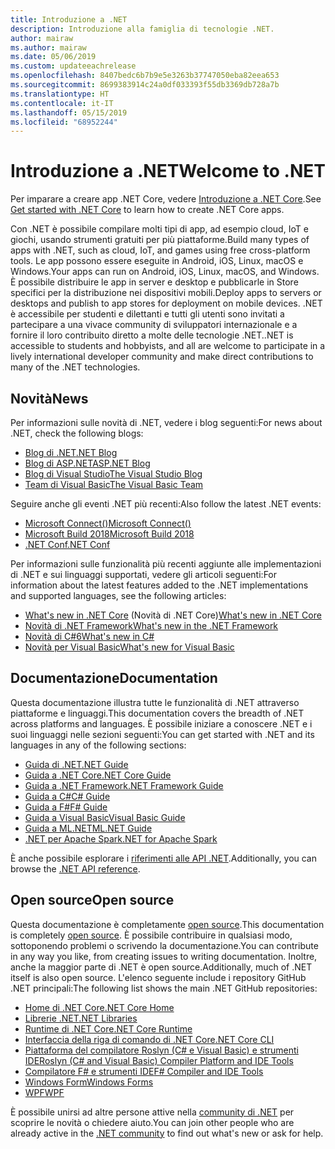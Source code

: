 ```yaml
---
title: Introduzione a .NET
description: Introduzione alla famiglia di tecnologie .NET.
author: mairaw
ms.author: mairaw
ms.date: 05/06/2019
ms.custom: updateeachrelease
ms.openlocfilehash: 8407bedc6b7b9e5e3263b37747050eba82eea653
ms.sourcegitcommit: 8699383914c24a0df033393f55db3369db728a7b
ms.translationtype: HT
ms.contentlocale: it-IT
ms.lasthandoff: 05/15/2019
ms.locfileid: "68952244"
---
```

# <a name="welcome-to-net"></a><span data-ttu-id="52769-103">Introduzione a .NET</span><span class="sxs-lookup"><span data-stu-id="52769-103">Welcome to .NET</span></span>

<span data-ttu-id="52769-104">Per imparare a creare app .NET Core, vedere [Introduzione a .NET Core](core/get-started.md).</span><span class="sxs-lookup"><span data-stu-id="52769-104">See [Get started with .NET Core](core/get-started.md) to learn how to create .NET Core apps.</span></span>

<span data-ttu-id="52769-105">Con .NET è possibile compilare molti tipi di app, ad esempio cloud, IoT e giochi, usando strumenti gratuiti per più piattaforme.</span><span class="sxs-lookup"><span data-stu-id="52769-105">Build many types of apps with .NET, such as cloud, IoT, and games using free cross-platform tools.</span></span> <span data-ttu-id="52769-106">Le app possono essere eseguite in Android, iOS, Linux, macOS e Windows.</span><span class="sxs-lookup"><span data-stu-id="52769-106">Your apps can run on Android, iOS, Linux, macOS, and Windows.</span></span> <span data-ttu-id="52769-107">È possibile distribuire le app in server e desktop e pubblicarle in Store specifici per la distribuzione nei dispositivi mobili.</span><span class="sxs-lookup"><span data-stu-id="52769-107">Deploy apps to servers or desktops and publish to app stores for deployment on mobile devices.</span></span> <span data-ttu-id="52769-108">.NET è accessibile per studenti e dilettanti e tutti gli utenti sono invitati a partecipare a una vivace community di sviluppatori internazionale e a fornire il loro contribuito diretto a molte delle tecnologie .NET.</span><span class="sxs-lookup"><span data-stu-id="52769-108">.NET is accessible to students and hobbyists, and all are welcome to participate in a lively international developer community and make direct contributions to many of the .NET technologies.</span></span>

## <a name="news"></a><span data-ttu-id="52769-109">Novità</span><span class="sxs-lookup"><span data-stu-id="52769-109">News</span></span>

<span data-ttu-id="52769-110">Per informazioni sulle novità di .NET, vedere i blog seguenti:</span><span class="sxs-lookup"><span data-stu-id="52769-110">For news about .NET, check the following blogs:</span></span>

- [<span data-ttu-id="52769-111">Blog di .NET</span><span class="sxs-lookup"><span data-stu-id="52769-111">.NET Blog</span></span>](https://devblogs.microsoft.com/dotnet/)
- [<span data-ttu-id="52769-112">Blog di ASP.NET</span><span class="sxs-lookup"><span data-stu-id="52769-112">ASP.NET Blog</span></span>](https://devblogs.microsoft.com/aspnet/)
- [<span data-ttu-id="52769-113">Blog di Visual Studio</span><span class="sxs-lookup"><span data-stu-id="52769-113">The Visual Studio Blog</span></span>](https://devblogs.microsoft.com/visualstudio/)
- [<span data-ttu-id="52769-114">Team di Visual Basic</span><span class="sxs-lookup"><span data-stu-id="52769-114">The Visual Basic Team</span></span>](https://devblogs.microsoft.com/vbteam/)

<span data-ttu-id="52769-115">Seguire anche gli eventi .NET più recenti:</span><span class="sxs-lookup"><span data-stu-id="52769-115">Also follow the latest .NET events:</span></span>

- [<span data-ttu-id="52769-116">Microsoft Connect()</span><span class="sxs-lookup"><span data-stu-id="52769-116">Microsoft Connect()</span></span>](https://www.microsoft.com/connectevent)
- [<span data-ttu-id="52769-117">Microsoft Build 2018</span><span class="sxs-lookup"><span data-stu-id="52769-117">Microsoft Build 2018</span></span>](https://channel9.msdn.com/Events/Build/2018)
- [<span data-ttu-id="52769-118">.NET Conf</span><span class="sxs-lookup"><span data-stu-id="52769-118">.NET Conf</span></span>](https://www.dotnetconf.net/)

<span data-ttu-id="52769-119">Per informazioni sulle funzionalità più recenti aggiunte alle implementazioni di .NET e sui linguaggi supportati, vedere gli articoli seguenti:</span><span class="sxs-lookup"><span data-stu-id="52769-119">For information about the latest features added to the .NET implementations and supported languages, see the following articles:</span></span>

- <span data-ttu-id="52769-120">[What's new in .NET Core](core/whats-new/index.md) (Novità di .NET Core)</span><span class="sxs-lookup"><span data-stu-id="52769-120">[What's new in .NET Core](core/whats-new/index.md)</span></span>
- [<span data-ttu-id="52769-121">Novità di .NET Framework</span><span class="sxs-lookup"><span data-stu-id="52769-121">What's new in the .NET Framework</span></span>](framework/whats-new/index.md)
- [<span data-ttu-id="52769-122">Novità di C#6</span><span class="sxs-lookup"><span data-stu-id="52769-122">What's new in C#</span></span>](csharp/whats-new/index.md)
- [<span data-ttu-id="52769-123">Novità per Visual Basic</span><span class="sxs-lookup"><span data-stu-id="52769-123">What's new for Visual Basic</span></span>](visual-basic/getting-started/whats-new.md)

## <a name="documentation"></a><span data-ttu-id="52769-124">Documentazione</span><span class="sxs-lookup"><span data-stu-id="52769-124">Documentation</span></span>

<span data-ttu-id="52769-125">Questa documentazione illustra tutte le funzionalità di .NET attraverso piattaforme e linguaggi.</span><span class="sxs-lookup"><span data-stu-id="52769-125">This documentation covers the breadth of .NET across platforms and languages.</span></span> <span data-ttu-id="52769-126">È possibile iniziare a conoscere .NET e i suoi linguaggi nelle sezioni seguenti:</span><span class="sxs-lookup"><span data-stu-id="52769-126">You can get started with .NET and its languages in any of the following sections:</span></span>

- [<span data-ttu-id="52769-127">Guida di .NET</span><span class="sxs-lookup"><span data-stu-id="52769-127">.NET Guide</span></span>](standard/index.md)
- [<span data-ttu-id="52769-128">Guida a .NET Core</span><span class="sxs-lookup"><span data-stu-id="52769-128">.NET Core Guide</span></span>](core/index.md)
- [<span data-ttu-id="52769-129">Guida a .NET Framework</span><span class="sxs-lookup"><span data-stu-id="52769-129">.NET Framework Guide</span></span>](framework/index.md)
- [<span data-ttu-id="52769-130">Guida a C#</span><span class="sxs-lookup"><span data-stu-id="52769-130">C# Guide</span></span>](csharp/index.md)
- [<span data-ttu-id="52769-131">Guida a F#</span><span class="sxs-lookup"><span data-stu-id="52769-131">F# Guide</span></span>](fsharp/index.md)
- [<span data-ttu-id="52769-132">Guida a Visual Basic</span><span class="sxs-lookup"><span data-stu-id="52769-132">Visual Basic Guide</span></span>](visual-basic/index.md)
- [<span data-ttu-id="52769-133">Guida a ML.NET</span><span class="sxs-lookup"><span data-stu-id="52769-133">ML.NET Guide</span></span>](machine-learning/index.yml)
- [<span data-ttu-id="52769-134">.NET per Apache Spark</span><span class="sxs-lookup"><span data-stu-id="52769-134">.NET for Apache Spark</span></span>](spark/index.yml)

<span data-ttu-id="52769-135">È anche possibile esplorare i [riferimenti alle API .NET](/dotnet/api).</span><span class="sxs-lookup"><span data-stu-id="52769-135">Additionally, you can browse the [.NET API reference](/dotnet/api).</span></span>

## <a name="open-source"></a><span data-ttu-id="52769-136">Open source</span><span class="sxs-lookup"><span data-stu-id="52769-136">Open source</span></span>

<span data-ttu-id="52769-137">Questa documentazione è completamente [open source](https://github.com/dotnet/docs).</span><span class="sxs-lookup"><span data-stu-id="52769-137">This documentation is completely [open source](https://github.com/dotnet/docs).</span></span> <span data-ttu-id="52769-138">È possibile contribuire in qualsiasi modo, sottoponendo problemi o scrivendo la documentazione.</span><span class="sxs-lookup"><span data-stu-id="52769-138">You can contribute in any way you like, from creating issues to writing documentation.</span></span> <span data-ttu-id="52769-139">Inoltre, anche la maggior parte di .NET è open source.</span><span class="sxs-lookup"><span data-stu-id="52769-139">Additionally, much of .NET itself is also open source.</span></span> <span data-ttu-id="52769-140">L'elenco seguente include i repository GitHub .NET principali:</span><span class="sxs-lookup"><span data-stu-id="52769-140">The following list shows the main .NET GitHub repositories:</span></span>

- [<span data-ttu-id="52769-141">Home di .NET Core</span><span class="sxs-lookup"><span data-stu-id="52769-141">.NET Core Home</span></span>](https://github.com/dotnet/core)
- [<span data-ttu-id="52769-142">Librerie .NET</span><span class="sxs-lookup"><span data-stu-id="52769-142">.NET Libraries</span></span>](https://github.com/dotnet/corefx)
- [<span data-ttu-id="52769-143">Runtime di .NET Core</span><span class="sxs-lookup"><span data-stu-id="52769-143">.NET Core Runtime</span></span>](https://github.com/dotnet/coreclr)
- [<span data-ttu-id="52769-144">Interfaccia della riga di comando di .NET Core</span><span class="sxs-lookup"><span data-stu-id="52769-144">.NET Core CLI</span></span>](https://github.com/dotnet/cli)
- [<span data-ttu-id="52769-145">Piattaforma del compilatore Roslyn (C# e Visual Basic) e strumenti IDE</span><span class="sxs-lookup"><span data-stu-id="52769-145">Roslyn (C# and Visual Basic) Compiler Platform and IDE Tools</span></span>](https://github.com/dotnet/roslyn)
- [<span data-ttu-id="52769-146">Compilatore F# e strumenti IDE</span><span class="sxs-lookup"><span data-stu-id="52769-146">F# Compiler and IDE Tools</span></span>](https://github.com/microsoft/visualfsharp)
- [<span data-ttu-id="52769-147">Windows Form</span><span class="sxs-lookup"><span data-stu-id="52769-147">Windows Forms</span></span>](https://github.com/dotnet/winforms)
- [<span data-ttu-id="52769-148">WPF</span><span class="sxs-lookup"><span data-stu-id="52769-148">WPF</span></span>](https://github.com/dotnet/wpf)

<span data-ttu-id="52769-149">È possibile unirsi ad altre persone attive nella [community di .NET](https://www.microsoft.com/net/community) per scoprire le novità o chiedere aiuto.</span><span class="sxs-lookup"><span data-stu-id="52769-149">You can join other people who are already active in the [.NET community](https://www.microsoft.com/net/community) to find out what's new or ask for help.</span></span>
